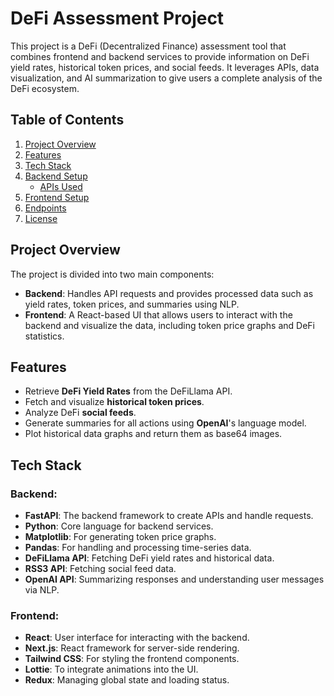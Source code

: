 # DeFi Assessment Project

This project is a DeFi (Decentralized Finance) assessment tool that combines frontend and backend services to provide information on DeFi yield rates, historical token prices, and social feeds. It leverages APIs, data visualization, and AI summarization to give users a complete analysis of the DeFi ecosystem.

## Table of Contents
1. [Project Overview](#project-overview)
2. [Features](#features)
3. [Tech Stack](#tech-stack)
4. [Backend Setup](#backend-setup)
    - [APIs Used](#apis-used)
5. [Frontend Setup](#frontend-setup)
6. [Endpoints](#endpoints)
7. [License](#license)

## Project Overview

The project is divided into two main components:
- **Backend**: Handles API requests and provides processed data such as yield rates, token prices, and summaries using NLP.
- **Frontend**: A React-based UI that allows users to interact with the backend and visualize the data, including token price graphs and DeFi statistics.

## Features
- Retrieve **DeFi Yield Rates** from the DeFiLlama API.
- Fetch and visualize **historical token prices**.
- Analyze DeFi **social feeds**.
- Generate summaries for all actions using **OpenAI**'s language model.
- Plot historical data graphs and return them as base64 images.

## Tech Stack
### Backend:
- **FastAPI**: The backend framework to create APIs and handle requests.
- **Python**: Core language for backend services.
- **Matplotlib**: For generating token price graphs.
- **Pandas**: For handling and processing time-series data.
- **DeFiLlama API**: Fetching DeFi yield rates and historical data.
- **RSS3 API**: Fetching social feed data.
- **OpenAI API**: Summarizing responses and understanding user messages via NLP.

### Frontend:
- **React**: User interface for interacting with the backend.
- **Next.js**: React framework for server-side rendering.
- **Tailwind CSS**: For styling the frontend components.
- **Lottie**: To integrate animations into the UI.
- **Redux**: Managing global state and loading status.

